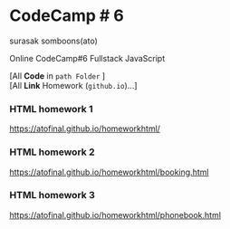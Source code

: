 # CodeCamp # 6
surasak somboons(ato)

Online CodeCamp#6 Fullstack JavaScript

[All **Code** in `path Folder` ]  
[All **Link** Homework  (`github.io`)...]
### HTML homework 1
https://atofinal.github.io/homeworkhtml/

### HTML homework 2
https://atofinal.github.io/homeworkhtml/booking.html

### HTML homework 3
https://atofinal.github.io/homeworkhtml/phonebook.html

